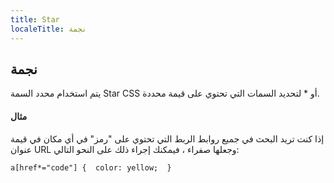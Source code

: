 ```yaml
---
title: Star
localeTitle: نجمة
---
```

## نجمة

يتم استخدام محدد السمة Star CSS أو \* لتحديد السمات التي تحتوي على قيمة محددة.

#### مثال

إذا كنت تريد البحث في جميع روابط الربط التي تحتوي على "رمز" في أي مكان في قيمة عنوان URL وجعلها صفراء ، فيمكنك إجراء ذلك على النحو التالي:

 `a[href*="code"] { 
   color: yellow; 
 } 
`